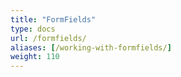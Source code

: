 ```yaml
---
title: "FormFields"
type: docs
url: /formfields/
aliases: [/working-with-formfields/]
weight: 110
---
```


